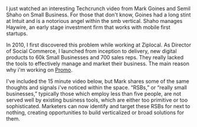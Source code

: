 I just watched an interesting Techcrunch video from Mark Goines and Semil Shaho on Small Business. For those that don't know, Goines had a long stint at Intuit and is a notorious angel within the smb vertical. Shaho manages Haywire, an early stage investment firm that works with mobile first startups.

In 2010, I first discovered this problem while working at Ziplocal. As Director of Social Commerce, I launched from inception to delivery, new digital products to 60k Small Businesses and 700 sales reps. They really lacked the tools to effectively manage and market their business. The main reason why i'm working on <a href="htpp://promo.co">Promo</a>.

<!-- more -->

I've included the 15 minute video below, but Mark shares some of the same thoughts and signals i've noticed within the space. “RSBs,” or “really small businesses,” typically those which employ less than five people,  are not served well by existing business tools, which are either too primitive or too sophisticated. Marketers can now identify and target these RSBs for next to nothing, creating opportunities to build verticalized or broad solutions for them.



<style>.embed-container {position: relative; padding-bottom: 100%; padding-top: 0px; height: 0; overflow: hidden;} .embed-container iframe, .embed-container object, .embed-container embed { position: absolute; top: 0; left: 0; width: 100%; height: 100%; }</style>

<div class='embed-container'><script type='text/javascript' src='http://pshared.5min.com/Scripts/PlayerSeed.js?sid=281&width=560&height=450&playList=517673367'></script></div>


<br>
<br>




